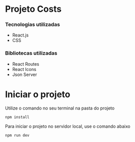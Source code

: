 # Projeto Costs
 
### Tecnologias utilizadas

<ul>
 <li>React.js</li>
 <li>CSS</li>
</ul>

### Bibliotecas utilizadas

<ul>
 <li>React Routes</li>
 <li>React Icons</li>
 <li>Json Server</li>
</ul>

# Iniciar o projeto

Utilize o comando no seu terminal na pasta do projeto
```
npm install
```

Para iniciar o projeto no servidor local, use o comando abaixo
```
npm run dev
```
